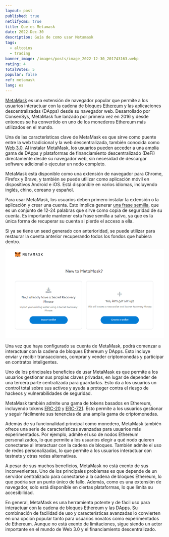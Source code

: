 ```yaml
---
layout: post
published: true
netlifycms: true
title: Que es Metamask
date: 2022-Dec-30
description: Guía de como usar Metamask
tags:
  - altcoins
  - trading
banner_image: /images/posts/image_2022-12-30_201743163.webp
rating: 4
TotalVotes: 5
popular: false
ref: metamask
lang: es
---
```

[MetaMask](https://metamask.io) es una extensión de navegador popular que permite a los usuarios interactuar con la cadena de bloques [Ethereum](https://criptomo.com/que-es-ethereum/) y las aplicaciones descentralizadas (DApps) desde su navegador web. Desarrollado por ConsenSys, MetaMask fue lanzado por primera vez en 2016 y desde entonces se ha convertido en uno de los monederos Ethereum más utilizados en el mundo.

Una de las características clave de MetaMask es que sirve como puente entre la web tradicional y la web descentralizada, también conocida como [Web 3.0](https://criptomo.com/que-es-web3/). Al instalar MetaMask, los usuarios pueden acceder a una amplia gama de DApps y plataformas de financiamiento descentralizado (DeFi) directamente desde su navegador web, sin necesidad de descargar software adicional o ejecutar un nodo completo.

MetaMask está disponible como una extensión de navegador para Chrome, Firefox y Brave, y también se puede utilizar como aplicación móvil en dispositivos Android e iOS. Está disponible en varios idiomas, incluyendo inglés, chino, coreano y español.

Para usar MetaMask, los usuarios deben primero instalar la extensión o la aplicación y crear una cuenta. Esto implica generar [una frase semilla](https://criptomo.com/que-es-frase-mnemonica/), que es un conjunto de 12-24 palabras que sirve como copia de seguridad de su cuenta. Es importante mantener esta frase semilla a salvo, ya que es la única forma de recuperar su cuenta si pierde el acceso a ella.

S﻿i ya se tiene un seed generado con anterioridad, se puede utilizar para restaurar la cuenta anterior recuperando todos los fondos que hubiera dentro.

![metamask crear cuenta](/images/posts/metamask.png "metamask crear cuenta")

Una vez que haya configurado su cuenta de MetaMask, podrá comenzar a interactuar con la cadena de bloques Ethereum y DApps. Esto incluye enviar y recibir transacciones, comprar y vender criptomonedas y participar en contratos inteligentes.

Uno de los principales beneficios de usar MetaMask es que permite a los usuarios gestionar sus propias claves privadas, en lugar de depender de una tercera parte centralizada para guardarlas. Esto da a los usuarios un control total sobre sus activos y ayuda a proteger contra el riesgo de hackeos y vulnerabilidades de seguridad.

MetaMask también admite una gama de tokens basados en Ethereum, incluyendo tokens [ERC-20](https://criptomo.com/token-erc20/) y [ERC-721](https://criptomo.com/que-es-un-nft/). Esto permite a los usuarios gestionar y seguir fácilmente sus tenencias de una amplia gama de criptomonedas.

Además de su funcionalidad principal como monedero, MetaMask también ofrece una serie de características avanzadas para usuarios más experimentados. Por ejemplo, admite el uso de nodos Ethereum personalizados, lo que permite a los usuarios elegir a qué nodo quieren conectarse al interactuar con la cadena de bloques. También admite el uso de redes personalizadas, lo que permite a los usuarios interactuar con testnets y otras redes alternativas.

A pesar de sus muchos beneficios, MetaMask no está exento de sus inconvenientes. Uno de los principales problemas es que depende de un servidor centralizado para conectarse a la cadena de bloques Ethereum, lo que podría ser un punto único de fallo. Además, como es una extensión de navegador, solo está disponible en ciertas plataformas, lo que limita su accesibilidad.

En general, MetaMask es una herramienta potente y de fácil uso para interactuar con la cadena de bloques Ethereum y las DApps. Su combinación de facilidad de uso y características avanzadas lo convierten en una opción popular tanto para usuarios novatos como experimentados de Ethereum. Aunque no está exento de limitaciones, sigue siendo un actor importante en el mundo de Web 3.0 y el financiamiento descentralizado.